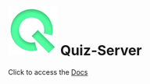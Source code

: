 # ![Logo](./docs/reference/icon.png) Quiz-Server

Click to access the [Docs](https://github.com/HoleInOneStudios/Quiz-Server/wiki)
